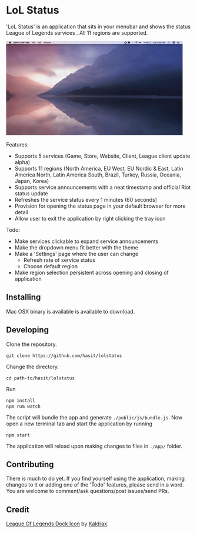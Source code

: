 # LoL Status

'LoL Status' is an application that sits in your menubar and shows the status League of Legends services . All 11 regions  are supported.

![LoL Status](./assets/lolstatus.gif)

Features:
- Supports 5 services (Game, Store, Website, Client, League client update alpha)
- Supports 11 regions (North America, EU West, EU Nordic & East, Latin America North, Latin America South, Brazil, Turkey, Russia, Oceania, Japan, Korea)
- Supports service announcements with a neat timestamp and official Riot status update
- Refreshes the service status every 1 minutes (60 seconds)
- Provision for opening the status page in your default browser for more detail
- Allow user to exit the application by right clicking the tray icon

Todo: 
- Make services clickable to expand service announcements
- Make the dropdown menu fit better with the theme
- Make a 'Settings' page where the user can change
    - Refresh rate of service status
    - Choose default region
- Make region selection persistent across opening and closing of application 

## Installing

Mac OSX binary is available is available to download.

## Developing

Clone the repository.

```
git clone https://github.com/hasit/lolstatus
```

Change the directory.

```
cd path-to/hasit/lolstatus
``` 

Run

```
npm install
npm rum watch
````

The script will bundle the app and generate `./public/js/bundle.js`. Now open a new terminal tab and start the application by running

```
npm start
```

The application will reload upon making changes to files in `./app/` folder.

## Contributing

There is much to do yet. If you find yourself using the application, making changes to it or adding one of the 'Todo' features, please send in a word. You are welcome to comment/ask questions/post issues/send PRs.

## Credit

[League Of Legends Dock Icon](http://kaldrax.deviantart.com/art/League-Of-Legends-Dock-Icon-307897889) by [Kaldrax](http://kaldrax.deviantart.com).